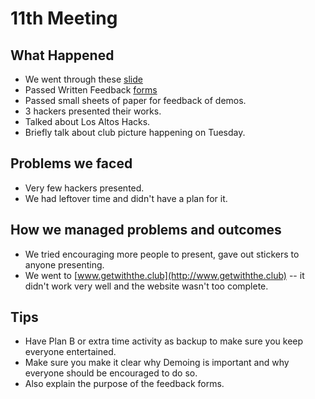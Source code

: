 # 11th Meeting

## What Happened

- We went through these
  [slide](https://github.com/SMHS-Programming/club/blob/e2750cef44599c71aaf18dd443ecd46de09f82eb/meetings/11_02_Meeting_XI.pdf)
- Passed Written Feedback
  [forms](https://github.com/SMHS-Programming/club/blob/c83b49ce1e08f03f5999a5106f5e1540600328e5/documents/Feedback%20Forms/Cycle_1_9:14-11:4.pdf)
- Passed small sheets of paper for feedback of demos.
- 3 hackers presented their works.
- Talked about Los Altos Hacks.
- Briefly talk about club picture happening on Tuesday.

## Problems we faced

- Very few hackers presented.
- We had leftover time and didn't have a plan for it.

## How we managed problems and outcomes

- We tried encouraging more people to present, gave out stickers to anyone
  presenting.
- We went to [www.getwiththe.club](http://www.getwiththe.club) -- it didn't work
  very well and the website wasn't too complete.

## Tips

- Have Plan B or extra time activity as backup to make sure you keep everyone
  entertained.
- Make sure you make it clear why Demoing is important and why everyone should
  be encouraged to do so.
- Also explain the purpose of the feedback forms.
